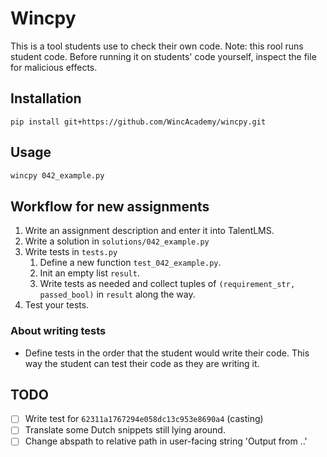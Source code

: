 # Wincpy

This is a tool students use to check their own code. Note: this rool runs
student code.  Before running it on students' code yourself, inspect the file
for malicious effects.

## Installation

`pip install git+https://github.com/WincAcademy/wincpy.git`

## Usage

```bash
wincpy 042_example.py
```

## Workflow for new assignments

1. Write an assignment description and enter it into TalentLMS.
2. Write a solution in `solutions/042_example.py`
3. Write tests in `tests.py`
    1. Define a new function `test_042_example.py`.
    2. Init an empty list `result`.
    3. Write tests as needed and collect tuples of
       `(requirement_str, passed_bool)` in `result` along the way.
4. Test your tests.

### About writing tests

* Define tests in the order that the student would write their code. This way
  the student can test their code as they are writing it.

## TODO

- [ ] Write test for `62311a1767294e058dc13c953e8690a4` (casting)
- [ ] Translate some Dutch snippets still lying around.
- [ ] Change abspath to relative path in user-facing string 'Output from ..' 

